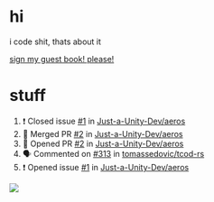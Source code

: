 # hi
i code shit, thats about it

[sign my guest book! please!](https://github.com/Just-a-Unity-Dev/Just-a-Unity-Dev/issues/new?&body=Sign%20my%20guest%20book%20by%20placing%20your%20name%20in%20the%20title,%20how%27d%20you%20get%20to%20this%20page%20and%20why?%20Don%27t%20forget%20you%20have%20an%20entire%20notebook%20in%20your%20hands!)


# stuff
<!--START_SECTION:activity-->
1. ❗️ Closed issue [#1](https://github.com/Just-a-Unity-Dev/aeros/issues/1) in [Just-a-Unity-Dev/aeros](https://github.com/Just-a-Unity-Dev/aeros)
2. 🎉 Merged PR [#2](https://github.com/Just-a-Unity-Dev/aeros/pull/2) in [Just-a-Unity-Dev/aeros](https://github.com/Just-a-Unity-Dev/aeros)
3. 💪 Opened PR [#2](https://github.com/Just-a-Unity-Dev/aeros/pull/2) in [Just-a-Unity-Dev/aeros](https://github.com/Just-a-Unity-Dev/aeros)
4. 🗣 Commented on [#313](https://github.com/tomassedovic/tcod-rs/issues/313) in [tomassedovic/tcod-rs](https://github.com/tomassedovic/tcod-rs)
5. ❗️ Opened issue [#1](https://github.com/Just-a-Unity-Dev/aeros/issues/1) in [Just-a-Unity-Dev/aeros](https://github.com/Just-a-Unity-Dev/aeros)
<!--END_SECTION:activity-->

![](https://github-profile-summary-cards.vercel.app/api/cards/profile-details?username=Just-a-Unity-Dev&theme=solarized_dark)
